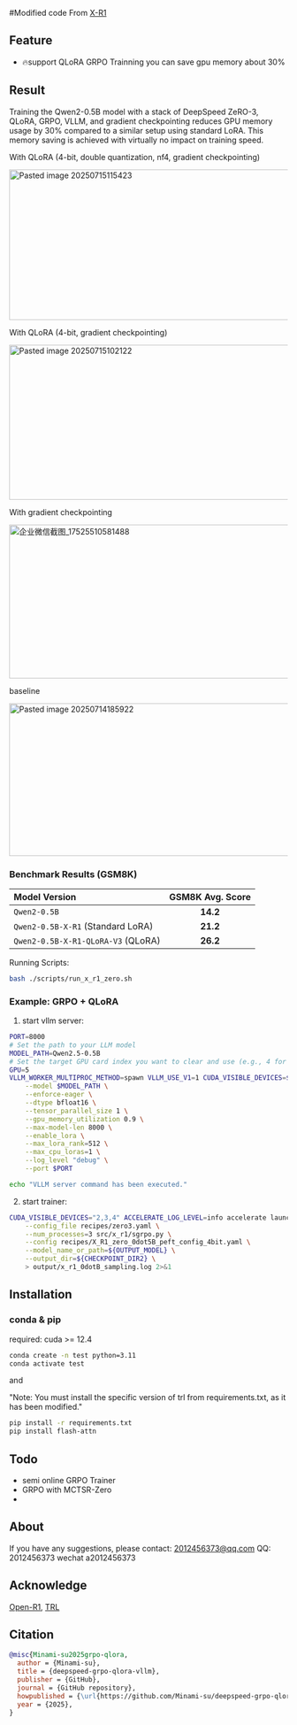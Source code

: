 #Modified code From [X-R1](https://github.com/dhcode-cpp/X-R1)

## Feature

- 🔥support QLoRA GRPO Trainning you can save gpu memory about 30%

## Result
Training the Qwen2-0.5B model with a stack of DeepSpeed ZeRO-3, QLoRA, GRPO, VLLM, and gradient checkpointing reduces GPU memory usage by 30% compared to a similar setup using standard LoRA. This memory saving is achieved with virtually no impact on training speed.

With QLoRA (4-bit, double quantization, nf4, gradient checkpointing)

<p align="left">
<img width="644" height="272" alt="Pasted image 20250715115423" src="https://github.com/user-attachments/assets/43f539d4-8639-45d2-928c-0b4d6fe4cd38" />
</p>

With QLoRA (4-bit, gradient checkpointing)

<p align="left">
<img width="647" height="280" alt="Pasted image 20250715102122" src="https://github.com/user-attachments/assets/53f4907f-4952-46e6-9669-feeb66ddd4d2" />
</p>

With gradient checkpointing

<p align="left">
<img width="640" height="278" alt="企业微信截图_17525510581488" src="https://github.com/user-attachments/assets/97fd1501-d1f5-4da0-a930-d30dc9e0991b" />
</p>

baseline

<p align="left">
<img width="644" height="276" alt="Pasted image 20250714185922" src="https://github.com/user-attachments/assets/9cd0a5f4-8e03-416d-a351-364d805b0667" />
</p>

### Benchmark Results (GSM8K)

| Model Version | GSM8K Avg. Score |
| :----------------------- | :----------------: |
| `Qwen2-0.5B` | **14.2** |
| `Qwen2-0.5B-X-R1` (Standard LoRA) | **21.2** |
| `Qwen2-0.5B-X-R1-QLoRA-V3` (QLoRA) | **26.2** |

Running Scripts:

```bash
bash ./scripts/run_x_r1_zero.sh
```


### Example: GRPO + QLoRA

1. start vllm server:
```bash
PORT=8000
# Set the path to your LLM model
MODEL_PATH=Qwen2.5-0.5B
# Set the target GPU card index you want to clear and use (e.g., 4 for GPU 4)
GPU=5
VLLM_WORKER_MULTIPROC_METHOD=spawn VLLM_USE_V1=1 CUDA_VISIBLE_DEVICES=$GPU trl vllm-serve \
    --model $MODEL_PATH \
    --enforce-eager \
    --dtype bfloat16 \
    --tensor_parallel_size 1 \
    --gpu_memory_utilization 0.9 \
    --max-model-len 8000 \
    --enable_lora \
    --max_lora_rank=512 \
    --max_cpu_loras=1 \
    --log_level "debug" \
    --port $PORT

echo "VLLM server command has been executed."
```

2. start trainer:
```bash
CUDA_VISIBLE_DEVICES="2,3,4" ACCELERATE_LOG_LEVEL=info accelerate launch --main_process_port 7832 \
    --config_file recipes/zero3.yaml \
    --num_processes=3 src/x_r1/sgrpo.py \
    --config recipes/X_R1_zero_0dot5B_peft_config_4bit.yaml \
    --model_name_or_path=${OUTPUT_MODEL} \
    --output_dir=${CHECKPOINT_DIR2} \
    > output/x_r1_0dotB_sampling.log 2>&1
```

## Installation

### conda & pip

required: cuda >= 12.4

```bash
conda create -n test python=3.11
conda activate test
```

and

"Note: You must install the specific version of trl from requirements.txt, as it has been modified."

```bash
pip install -r requirements.txt
pip install flash-attn
```

## Todo
- semi online GRPO Trainer
- GRPO with MCTSR-Zero
- 
## About

If you have any suggestions, please contact: 2012456373@qq.com
QQ: 2012456373
wechat a2012456373

## Acknowledge

[Open-R1](https://github.com/huggingface/open-r1), [TRL](https://github.com/huggingface/trl)

## Citation

```bib
@misc{Minami-su2025grpo-qlora,
  author = {Minami-su},
  title = {deepspeed-grpo-qlora-vllm},
  publisher = {GitHub},
  journal = {GitHub repository},
  howpublished = {\url{https://github.com/Minami-su/deepspeed-grpo-qlora-vllm}}
  year = {2025},
}
```
